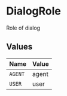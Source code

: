 # DialogRole

Role of dialog


## Values

| Name    | Value   |
| ------- | ------- |
| `AGENT` | agent   |
| `USER`  | user    |